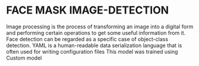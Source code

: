 # FACE MASK IMAGE-DETECTION
Image processing is the process of transforming an image into a digital form and performing certain operations to get some useful information from it. 
Face detection can be regarded as a specific case of object-class detection.
YAML is a human-readable data serialization language that is often used for writing configuration files
This model  was trained using Custom model 
